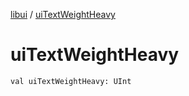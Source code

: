 [libui](README.md) / [uiTextWeightHeavy](ui-text-weight-heavy.md)

# uiTextWeightHeavy

`val uiTextWeightHeavy: UInt`